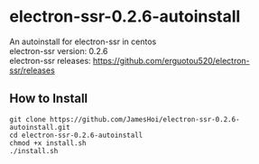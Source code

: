 # electron-ssr-0.2.6-autoinstall
An autoinstall for electron-ssr in centos  
electron-ssr version: 0.2.6  
electron-ssr releases: https://github.com/erguotou520/electron-ssr/releases

How to Install
-----------
`git clone https://github.com/JamesHoi/electron-ssr-0.2.6-autoinstall.git`  
`cd electron-ssr-0.2.6-autoinstall`  
`chmod +x install.sh`  
`./install.sh`  
